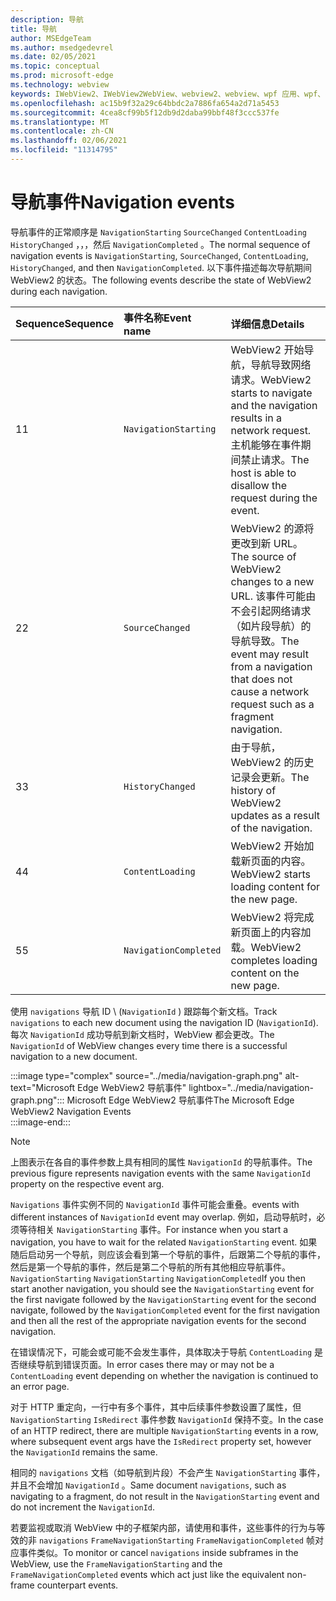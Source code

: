 ```yaml
---
description: 导航
title: 导航
author: MSEdgeTeam
ms.author: msedgedevrel
ms.date: 02/05/2021
ms.topic: conceptual
ms.prod: microsoft-edge
ms.technology: webview
keywords: IWebView2、IWebView2WebView、webview2、webview、wpf 应用、wpf、edge、ICoreWebView2、ICoreWebView2Host、浏览器控件、边缘 html
ms.openlocfilehash: ac15b9f32a29c64bbdc2a7886fa654a2d71a5453
ms.sourcegitcommit: 4cea8cf99b5f12db9d2daba99bbf48f3ccc537fe
ms.translationtype: MT
ms.contentlocale: zh-CN
ms.lasthandoff: 02/06/2021
ms.locfileid: "11314795"
---
```

# <span data-ttu-id="0d3cd-104">导航事件</span><span class="sxs-lookup"><span data-stu-id="0d3cd-104">Navigation events</span></span>  

<span data-ttu-id="0d3cd-105">导航事件的正常顺序是 `NavigationStarting` `SourceChanged` `ContentLoading` `HistoryChanged` ，，，然后 `NavigationCompleted` 。</span><span class="sxs-lookup"><span data-stu-id="0d3cd-105">The normal sequence of navigation events is `NavigationStarting`, `SourceChanged`, `ContentLoading`, `HistoryChanged`, and then `NavigationCompleted`.</span></span>  <span data-ttu-id="0d3cd-106">以下事件描述每次导航期间 WebView2 的状态。</span><span class="sxs-lookup"><span data-stu-id="0d3cd-106">The following events describe the state of WebView2 during each navigation.</span></span>  

| <span data-ttu-id="0d3cd-107">Sequence</span><span class="sxs-lookup"><span data-stu-id="0d3cd-107">Sequence</span></span> | <span data-ttu-id="0d3cd-108">事件名称</span><span class="sxs-lookup"><span data-stu-id="0d3cd-108">Event name</span></span> | <span data-ttu-id="0d3cd-109">详细信息</span><span class="sxs-lookup"><span data-stu-id="0d3cd-109">Details</span></span> |  
|:--- |:--- |:--- |  
| <span data-ttu-id="0d3cd-110">1</span><span class="sxs-lookup"><span data-stu-id="0d3cd-110">1</span></span> | `NavigationStarting`  |  <span data-ttu-id="0d3cd-111">WebView2 开始导航，导航导致网络请求。</span><span class="sxs-lookup"><span data-stu-id="0d3cd-111">WebView2 starts to navigate and the navigation results in a network request.</span></span>  <span data-ttu-id="0d3cd-112">主机能够在事件期间禁止请求。</span><span class="sxs-lookup"><span data-stu-id="0d3cd-112">The host is able to disallow the request during the event.</span></span>  |  
| <span data-ttu-id="0d3cd-113">2</span><span class="sxs-lookup"><span data-stu-id="0d3cd-113">2</span></span> | `SourceChanged`  |  <span data-ttu-id="0d3cd-114">WebView2 的源将更改到新 URL。</span><span class="sxs-lookup"><span data-stu-id="0d3cd-114">The source of WebView2 changes to a new URL.</span></span>  <span data-ttu-id="0d3cd-115">该事件可能由不会引起网络请求（如片段导航）的导航导致。</span><span class="sxs-lookup"><span data-stu-id="0d3cd-115">The event may result from a navigation that does not cause a network request such as a fragment navigation.</span></span>  |  
| <span data-ttu-id="0d3cd-116">3</span><span class="sxs-lookup"><span data-stu-id="0d3cd-116">3</span></span> | `HistoryChanged`  |  <span data-ttu-id="0d3cd-117">由于导航，WebView2 的历史记录会更新。</span><span class="sxs-lookup"><span data-stu-id="0d3cd-117">The history of WebView2 updates as a result of the navigation.</span></span>  |  
| <span data-ttu-id="0d3cd-118">4</span><span class="sxs-lookup"><span data-stu-id="0d3cd-118">4</span></span> | `ContentLoading`  |  <span data-ttu-id="0d3cd-119">WebView2 开始加载新页面的内容。</span><span class="sxs-lookup"><span data-stu-id="0d3cd-119">WebView2 starts loading content for the new page.</span></span>  |  
| <span data-ttu-id="0d3cd-120">5</span><span class="sxs-lookup"><span data-stu-id="0d3cd-120">5</span></span> | `NavigationCompleted`  |  <span data-ttu-id="0d3cd-121">WebView2 将完成新页面上的内容加载。</span><span class="sxs-lookup"><span data-stu-id="0d3cd-121">WebView2 completes loading content on the new page.</span></span>  |  

<span data-ttu-id="0d3cd-122">使用 `navigations` 导航 ID \ (`NavigationId` \) 跟踪每个新文档。</span><span class="sxs-lookup"><span data-stu-id="0d3cd-122">Track `navigations` to each new document using the navigation ID \(`NavigationId`\).</span></span>  <span data-ttu-id="0d3cd-123">每次 `NavigationId` 成功导航到新文档时，WebView 都会更改。</span><span class="sxs-lookup"><span data-stu-id="0d3cd-123">The `NavigationId` of WebView changes every time there is a successful navigation to a new document.</span></span>

:::image type="complex" source="../media/navigation-graph.png" alt-text="Microsoft Edge WebView2 导航事件" lightbox="../media/navigation-graph.png":::
   <span data-ttu-id="0d3cd-125">Microsoft Edge WebView2 导航事件</span><span class="sxs-lookup"><span data-stu-id="0d3cd-125">The Microsoft Edge WebView2 Navigation Events</span></span>  
:::image-end:::  

> [!NOTE]
> <span data-ttu-id="0d3cd-126">上图表示在各自的事件参数上具有相同的属性 `NavigationId` 的导航事件。</span><span class="sxs-lookup"><span data-stu-id="0d3cd-126">The previous figure represents navigation events with the same `NavigationId` property on the respective event arg.</span></span>  

 `Navigations` <span data-ttu-id="0d3cd-127">事件实例不同的 `NavigationId` 事件可能会重叠。</span><span class="sxs-lookup"><span data-stu-id="0d3cd-127">events with different instances of `NavigationId` event may overlap.</span></span>  <span data-ttu-id="0d3cd-128">例如，启动导航时，必须等待相关 `NavigationStarting` 事件。</span><span class="sxs-lookup"><span data-stu-id="0d3cd-128">For instance when you start a navigation, you have to wait for the related `NavigationStarting` event.</span></span>  <span data-ttu-id="0d3cd-129">如果随后启动另一个导航，则应该会看到第一个导航的事件，后跟第二个导航的事件，然后是第一个导航的事件，然后是第二个导航的所有其他相应导航事件。 `NavigationStarting` `NavigationStarting` `NavigationCompleted`</span><span class="sxs-lookup"><span data-stu-id="0d3cd-129">If you then start another navigation, you should see the `NavigationStarting` event for the first navigate followed by the `NavigationStarting` event for the second navigate, followed by the `NavigationCompleted` event for the first navigation and then all the rest of the appropriate navigation events for the second navigation.</span></span>  
 
 <span data-ttu-id="0d3cd-130">在错误情况下，可能会或可能不会发生事件，具体取决于导航 `ContentLoading` 是否继续导航到错误页面。</span><span class="sxs-lookup"><span data-stu-id="0d3cd-130">In error cases there may or may not be a `ContentLoading` event depending on whether the navigation is continued to an error page.</span></span>  
 
 <span data-ttu-id="0d3cd-131">对于 HTTP 重定向，一行中有多个事件，其中后续事件参数设置了属性，但 `NavigationStarting` `IsRedirect` 事件参数 `NavigationId` 保持不变。</span><span class="sxs-lookup"><span data-stu-id="0d3cd-131">In the case of an HTTP redirect, there are multiple `NavigationStarting` events in a row, where subsequent event args have the `IsRedirect` property set, however the `NavigationId` remains the same.</span></span>  
 
 <span data-ttu-id="0d3cd-132">相同的 `navigations` 文档（如导航到片段）不会产生 `NavigationStarting` 事件，并且不会增加 `NavigationId` 。</span><span class="sxs-lookup"><span data-stu-id="0d3cd-132">Same document `navigations`, such as navigating to a fragment, do not result in the `NavigationStarting` event and do not increment the `NavigationId`.</span></span>  

<span data-ttu-id="0d3cd-133">若要监视或取消 WebView 中的子框架内部，请使用和事件，这些事件的行为与等效的非 `navigations` `FrameNavigationStarting` `FrameNavigationCompleted` 帧对应事件类似。</span><span class="sxs-lookup"><span data-stu-id="0d3cd-133">To monitor or cancel `navigations` inside subframes in the WebView, use the `FrameNavigationStarting` and the `FrameNavigationCompleted` events which act just like the equivalent non-frame counterpart events.</span></span>  

<!-- links -->  
